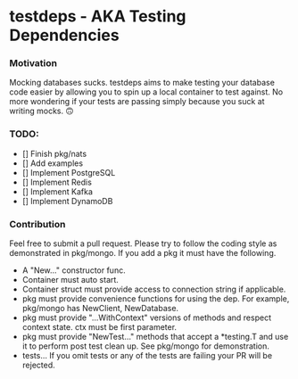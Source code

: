 # testdeps - AKA Testing Dependencies

### Motivation

Mocking databases sucks. testdeps aims to make testing your database code easier by allowing you to spin up a local
container to test against. No more wondering if your tests are passing simply because you suck at writing mocks. 🙃

### TODO:

- [] Finish pkg/nats
- [] Add examples
- [] Implement PostgreSQL
- [] Implement Redis
- [] Implement Kafka
- [] Implement DynamoDB

### Contribution

Feel free to submit a pull request. Please try to follow the coding style as demonstrated in pkg/mongo. If you add a pkg
it must have the following.

- A "New..." constructor func.
- Container must auto start.
- Container struct must provide access to connection string if applicable.
- pkg must provide convenience functions for using the dep. For example, pkg/mongo has NewClient, NewDatabase.
- pkg must provide "...WithContext" versions of methods and respect context state. ctx must be first parameter.
- pkg must provide "NewTest..." methods that accept a *testing.T and use it to perform post test clean up. See pkg/mongo
  for demonstration.
- tests... If you omit tests or any of the tests are failing your PR will be rejected.